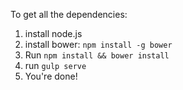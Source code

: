 To get all the dependencies:
1. install node.js
2. install bower: `npm install -g bower`
3. Run `npm install && bower install`
4. run `gulp serve`
5. You're done!